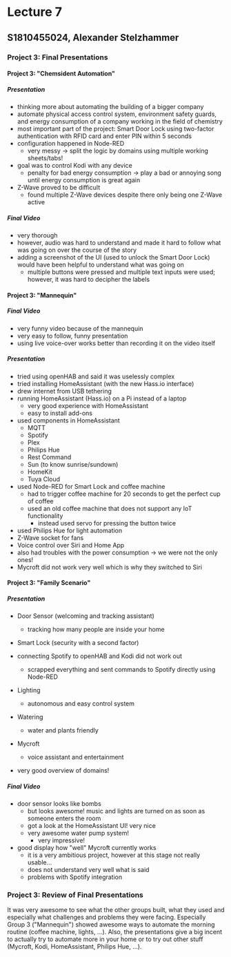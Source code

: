 # Lecture 7
## S1810455024, Alexander Stelzhammer

### Project 3: Final Presentations

#### Project 3: "Chemsident Automation"
##### Presentation
- thinking more about automating the building of a bigger company
- automate physical access control system, environment safety guards, and energy consumption of a company working in the field of chemistry
- most important part of the project: Smart Door Lock using two-factor authentication with RFID card and enter PIN within 5 seconds
- configuration happened in Node-RED
  - very messy -> split the logic by domains using multiple working sheets/tabs!
- goal was to control Kodi with any device 
  - penalty for bad energy consumption -> play a bad or annoying song until energy consumption is great again
- Z-Wave proved to be difficult
  - found multiple Z-Wave devices despite there only being one Z-Wave active

##### Final Video
- very thorough
- however, audio was hard to understand and made it hard to follow what was going on over the course of the story
- adding a screenshot of the UI (used to unlock the Smart Door Lock) would have been helpful to understand what was going on
  - multiple buttons were pressed and multiple text inputs were used; however, it was hard to decipher the labels


#### Project 3: "Mannequin"
##### Final Video
- very funny video because of the mannequin
- very easy to follow, funny presentation
- using live voice-over works better than recording it on the video itself

##### Presentation
- tried using openHAB and said it was uselessly complex
- tried installing HomeAssistant (with the new Hass.io interface)
- drew internet from USB tethering 
- running HomeAssistant (Hass.io) on a Pi instead of a laptop
  - very good experience with HomeAssistant
  - easy to install add-ons
- used components in HomeAssistant
  - MQTT
  - Spotify
  - Plex
  - Philips Hue
  - Rest Command
  - Sun (to know sunrise/sundown)
  - HomeKit
  - Tuya Cloud
- used Node-RED for Smart Lock and coffee machine
  - had to trigger coffee machine for 20 seconds to get the perfect cup of coffee
  - used an old coffee machine that does not support any IoT functionality
    - instead used servo for pressing the button twice
- used Philips Hue for light automation
- Z-Wave socket for fans
- Voice control over Siri and Home App
- also had troubles with the power consumption -> we were not the only ones!
- Mycroft did not work very well which is why they switched to Siri


#### Project 3: "Family Scenario"
##### Presentation
- Door Sensor (welcoming and tracking assistant)
  - tracking how many people are inside your home
- Smart Lock (security with a second factor)
- connecting Spotify to openHAB and Kodi did not work out
  - scrapped everything and sent commands to Spotify directly using Node-RED
- Lighting
  - autonomous and easy control system
- Watering
  - water and plants friendly
- Mycroft
  - voice assistant and entertainment 

- very good overview of domains!

##### Final Video
- door sensor looks like bombs
  - but looks awesome! music and lights are turned on as soon as someone enters the room
  - got a look at the HomeAssistant UI! very nice
  - very awesome water pump system!
    - very impressive!
- good display how "well" Mycroft currently works
  - it is a very ambitious project, however at this stage not really usable...
  - does not understand very well what is said
  - problems with Spotify integration



### Project 3: Review of Final Presentations
It was very awesome to see what the other groups built, what they used and especially what challenges and problems they were facing. Especially Group 3 ("Mannequin") showed awesome ways to automate the morning routine (coffee machine, lights, ...). 
Also, the presentations give a big incent to actually try to automate more in your home or to try out other stuff (Mycroft, Kodi, HomeAssistant, Philips Hue, ...).